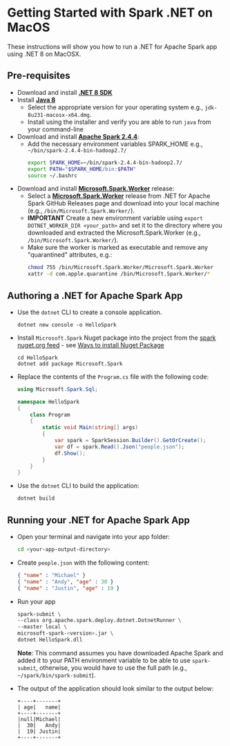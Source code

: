 # Getting Started with Spark .NET on MacOS

These instructions will show you how to run a .NET for Apache Spark app using .NET 8 on MacOSX.

## Pre-requisites

- Download and install **[.NET 8 SDK](https://dotnet.microsoft.com/en-us/download/dotnet/6.0)** 
- Install **[Java 8](https://www.oracle.com/technetwork/java/javase/downloads/jdk8-downloads-2133151.html)** 
     - Select the appropriate version for your operating system e.g., `jdk-8u231-macosx-x64.dmg`.
     - Install using the installer and verify you are able to run `java` from your command-line
- Download and install **[Apache Spark 2.4.4](https://archive.apache.org/dist/spark/spark-2.4.4/spark-2.4.4-bin-hadoop2.7.tgz)**:
     - Add the necessary environment variables SPARK_HOME e.g., `~/bin/spark-2.4.4-bin-hadoop2.7/`
        ```bash
        export SPARK_HOME=~/bin/spark-2.4.4-bin-hadoop2.7/
        export PATH="$SPARK_HOME/bin:$PATH"
        source ~/.bashrc
        ```
- Download and install **[Microsoft.Spark.Worker](https://github.com/dotnet/spark/releases)** release:
    - Select a **[Microsoft.Spark.Worker](https://github.com/dotnet/spark/releases)** release from .NET for Apache Spark GitHub Releases page and download into your local machine (e.g., `/bin/Microsoft.Spark.Worker/`).
    - **IMPORTANT** Create a new environment variable using ```export DOTNET_WORKER_DIR <your_path>``` and set it to the directory where you downloaded and extracted the Microsoft.Spark.Worker (e.g., `/bin/Microsoft.Spark.Worker/`).
    - Make sure the worker is marked as executable and remove any "quarantined" attributes, e.g.:
        ```bash
        chmod 755 /bin/Microsoft.Spark.Worker/Microsoft.Spark.Worker
        xattr -d com.apple.quarantine /bin/Microsoft.Spark.Worker/*
        ```


## Authoring a .NET for Apache Spark App
- Use the `dotnet` CLI to create a console application.
    ```
    dotnet new console -o HelloSpark
    ```
- Install `Microsoft.Spark` Nuget package into the project from the [spark nuget.org feed](https://www.nuget.org/profiles/spark) - see [Ways to install Nuget Package](https://docs.microsoft.com/en-us/nuget/consume-packages/ways-to-install-a-package)
    ```
    cd HelloSpark
    dotnet add package Microsoft.Spark
    ```
- Replace the contents of the `Program.cs` file with the following code:
    ```csharp
    using Microsoft.Spark.Sql;

    namespace HelloSpark
    {
        class Program
        {
            static void Main(string[] args)
            {
                var spark = SparkSession.Builder().GetOrCreate();
                var df = spark.Read().Json("people.json");
                df.Show();
            }
        }
    }
    ```
- Use the `dotnet` CLI to build the application:
    ```bash
    dotnet build
    ```

## Running your .NET for Apache Spark App
- Open your terminal and navigate into your app folder:
    ```bash
    cd <your-app-output-directory>
    ```
- Create `people.json` with the following content:
    ```json
    { "name" : "Michael" }
    { "name" : "Andy", "age" : 30 }
    { "name" : "Justin", "age" : 19 }
    ```
- Run your app
    ```bash
    spark-submit \
    --class org.apache.spark.deploy.dotnet.DotnetRunner \
    --master local \
    microsoft-spark-<version>.jar \
    dotnet HelloSpark.dll
    ```
    **Note**: This command assumes you have downloaded Apache Spark and added it to your PATH environment variable to be able to use `spark-submit`, otherwise, you would have to use the full path (e.g., `~/spark/bin/spark-submit`).
    
- The output of the application should look similar to the output below:
    ```text
    +----+-------+
    | age|   name|
    +----+-------+
    |null|Michael|
    |  30|   Andy|
    |  19| Justin|
    +----+-------+
    ```
